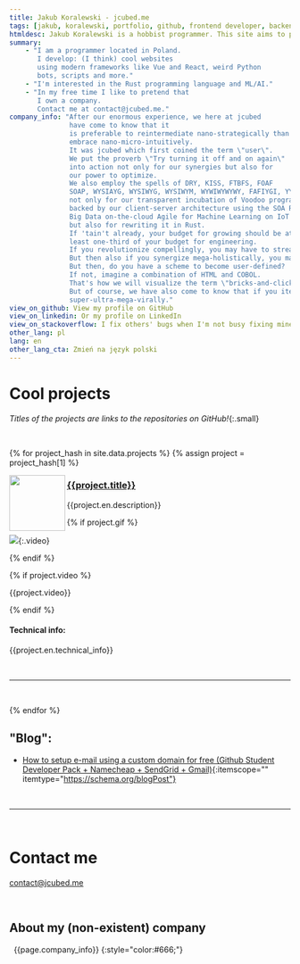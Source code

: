 ```yaml
---
title: Jakub Koralewski - jcubed.me
tags: [jakub, koralewski, portfolio, github, frontend developer, backend developer, vue, typescript, nuxt, javascript, js, ts, sass, scss, python, obs, rust]
htmldesc: Jakub Koralewski is a hobbist programmer. This site aims to present some of his web development and Python script projects and give some info to contact him.
summary:
    - "I am a programmer located in Poland.
       I develop: (I think) cool websites
       using modern frameworks like Vue and React, weird Python
       bots, scripts and more."
    - "I'm interested in the Rust programming language and ML/AI."
    - "In my free time I like to pretend that
       I own a company.
       Contact me at contact@jcubed.me."
company_info: "After our enormous experience, we here at jcubed
               have come to know that it
               is preferable to reintermediate nano-strategically than to
               embrace nano-micro-intuitively.
               It was jcubed which first coined the term \"user\".
               We put the proverb \"Try turning it off and on again\"
               into action not only for our synergies but also for
               our power to optimize.
               We also employ the spells of DRY, KISS, FTBFS, FOAF
               SOAP, WYSIAYG, WYSIWYG, WYSIWYM, WYWIWYWYWY, FAFIYGI, YYMVV
               not only for our transparent incubation of Voodoo programming
               backed by our client-server architecture using the SOA REST
               Big Data on-the-cloud Agile for Machine Learning on IoT deives,
               but also for rewriting it in Rust.
               If 'tain't already, your budget for growing should be at
               least one-third of your budget for engineering.
               If you revolutionize compellingly, you may have to streamline iteratively.
               But then also if you synergize mega-holistically, you may have to facilitate robustly.
               But then, do you have a scheme to become user-defined?
               If not, imagine a combination of HTML and COBOL.
               That's how we will visualize the term \"bricks-and-clicks\"!
               But of course, we have also come to know that if you iterate globally then you may also architect
               super-ultra-mega-virally."
view_on_github: View my profile on GitHub
view_on_linkedin: Or my profile on LinkedIn
view_on_stackoverflow: I fix others' bugs when I'm not busy fixing mine
other_lang: pl
lang: en
other_lang_cta: Zmień na język polski
---
```


# Cool projects
*Titles of the projects are links to the repositories on GitHub!*{:.small}

&nbsp;

{% for project_hash in site.data.projects %}
{% assign project = project_hash[1] %}


<img src="{{project.img}}" width="100" align="left" />

### <a href="{{project.links.github}}" target="_blank"> {{project.title}} </a>

{{project.en.description}}

{% if project.gif %}

![]({{project.gif}}){:.video}

{% endif %}

{% if project.video %}

{{project.video}}

{% endif %}
#### Technical info:

{{project.en.technical_info}}

&nbsp;
<hr/>
&nbsp;

{% endfor %}

<h2 itemscope itemtype="https://schema.org/Blog"> "Blog": </h2>

- [How to setup e-mail using a custom domain for free (Github Student Developer Pack + Namecheap + SendGrid + Gmail)](./blog/free-email.md){:itemscope="" itemtype="https://schema.org/blogPost"}

&nbsp;
<hr/>
&nbsp;

# Contact me

<a href="mailto:contact@jcubed.me?subject=Hello%2C+there%21&body=How+are+you+so+amazing%3F">contact@jcubed.me</a>

&nbsp;

## About my (non-existent) company

&nbsp;
{{page.company_info}}
{:style="color:#666;"}

